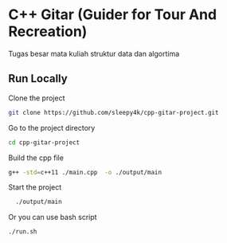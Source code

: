 # C++ Gitar (Guider for Tour And Recreation)

Tugas besar mata kuliah struktur data dan algortima

## Run Locally  

Clone the project  

~~~bash  
git clone https://github.com/sleepy4k/cpp-gitar-project.git
~~~

Go to the project directory  

~~~bash  
cd cpp-gitar-project
~~~

Build the cpp file

~~~bash  
g++ -std=c++11 ./main.cpp  -o ./output/main
~~~

Start the project

~~~bash  
  ./output/main
~~~

Or you can use bash script

~~~bash
./run.sh
~~~
